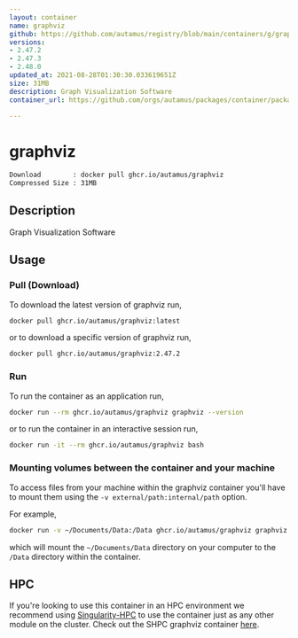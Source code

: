```yaml
---
layout: container
name: graphviz
github: https://github.com/autamus/registry/blob/main/containers/g/graphviz/spack.yaml
versions:
- 2.47.2
- 2.47.3
- 2.48.0
updated_at: 2021-08-28T01:30:30.033619651Z
size: 31MB
description: Graph Visualization Software
container_url: https://github.com/orgs/autamus/packages/container/package/graphviz

---
```

# graphviz
```bash 
Download        : docker pull ghcr.io/autamus/graphviz
Compressed Size : 31MB
```

## Description
Graph Visualization Software

## Usage
### Pull (Download)
To download the latest version of graphviz run,

```bash
docker pull ghcr.io/autamus/graphviz:latest
```

or to download a specific version of graphviz run,

```bash
docker pull ghcr.io/autamus/graphviz:2.47.2
```
### Run
To run the container as an application run,
```bash
docker run --rm ghcr.io/autamus/graphviz graphviz --version
```

or to run the container in an interactive session run,
```bash
docker run -it --rm ghcr.io/autamus/graphviz bash
```

### Mounting volumes between the container and your machine
To access files from your machine within the graphviz container you'll have to mount them using the `-v external/path:internal/path` option.

For example,
```bash
docker run -v ~/Documents/Data:/Data ghcr.io/autamus/graphviz graphviz /Data/myData.csv
```
which will mount the `~/Documents/Data` directory on your computer to the `/Data` directory within the container.

## HPC
If you're looking to use this container in an HPC environment we recommend using [Singularity-HPC](https://singularity-hpc.readthedocs.io) to use the container just as any other module on the cluster. Check out the SHPC graphviz container [here](https://singularityhub.github.io/singularity-hpc/r/ghcr.io-autamus-graphviz/).